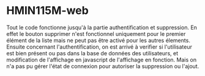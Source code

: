 # HMIN115M-web

Tout le code fonctionne jusqu'à la partie authentification et suppression.
En effet le bouton supprimer n'est fonctionnel uniquement pour le premier élément de la liste mais ne peut pas être activé pour les autres élements. 
Ensuite concernant l'authentification, on est arrivé à verifier si l'utilisateur est bien présent ou pas dans la base de données des utilisateurs, et modification de l'affichage en javascript de l'affichage en fonction. Mais on n'a pas pu gérer l'état de connexion pour autoriser la suppression ou l'ajout. 
